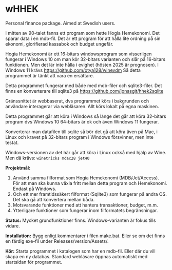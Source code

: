 <!--  //-*- coding: utf-8 -*-  -->

# wHHEK
Personal finance package. Aimed at Swedish users.

I mitten av 90-talet fanns ett program som hette Hogia Hemekonomi. Det sparar data i en mdb-fil. Det är ett program för att hålla lite ordning på sin ekonomi, glorifierad kassabok och budget ungefär.

Hogia Hemekonomi är ett 16-bitars windowsprogram som visserligen fungerar i Windows 10 om man kör 32-bitars varianten och slår på 16-bitars funktionen. Men det lär inte hålla i evighet (hösten 2025 är prognosen). I Windows 11 krävs https://github.com/otya128/winevdm
Så detta programmet är tänkt att vara en ersättare.

Detta programmet fungerar med både med mdb-filer och sqlite3-filer. Det finns en konverterare till sqlite3 på https://github.com/jonasgit/hhek2sqlite

Gränssnittet är webbaserat, dvs programmet körs i bakgrunden och användare interagerar via webläsaren. Allt körs lokalt på egna maskinen.

Detta programmet går att köra i Windows så länge det går att köra 32-bitars program dvs Windows 10 64-bitars är ok och även Windows 11 fungerar.

Konverterar man datafilen till sqlite så bör det gå att köra även på Mac, i Linux och kravet på 32-bitars program i Windows försvinner, men inte testat.

Windows-versionen av det här går att köra i Linux också med hjälp av Wine. Men då krävs:
`winetricks mdac28 jet40`

**Projektmål:**
1. Använd samma filformat som Hogia Hemekonomi (MDB/Jet/Access). För att man ska kunna växla fritt mellan detta program och Hemekonomi. Endast på Windows.
2. Och ett mer framtidssäkert filformat (Sqlite3) som fungerar på andra OS. Det ska gå att konvertera mellan båda.
3. Motsvarande funktioner med att hantera transaktioner, budget, m.m.
4. Ytterligare funktioner som fungerar inom filformatets begränsningar.

**Status:** Mycket grundfunktioner finns. Windows-varianten är fokus tills vidare.

**Installation:** Bygg enligt kommentarer i filen make.bat. Eller se om det finns en färdig
exe-fil under Releases/version/Assets/.

**Kör:** Starta programmet i katalogen som har en mdb-fil. Eller där du vill skapa en ny databas. Standard webläsare öppnas automatiskt med startsidan för programmet.
